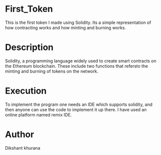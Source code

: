 # First_Token
This is the first token I made using Solidity. Its a simple representation of how contracting works and how minting and burning works.
# Description
Solidity, a programming language widely used to create smart contracts on the Ethereum blockchain. These include two functions that refersto the minting and burning of tokens on the network.
# Execution
To implement the program one needs an IDE which supports solidity, and then anyone can use the code to implement it up there. I have used an online platform named remix IDE.
# Author
Dikshant khurana
